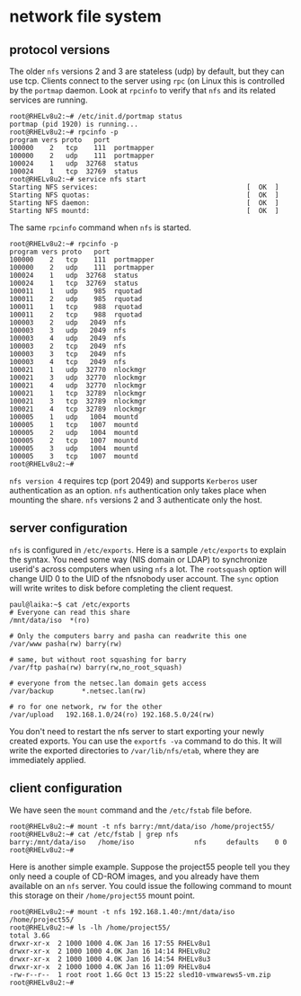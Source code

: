 # network file system

## protocol versions

The older `nfs` versions 2 and 3 are stateless (udp) by
default, but they can use tcp. Clients connect to the server using
`rpc` (on Linux this is controlled by the
`portmap` daemon. Look at `rpcinfo` to
verify that `nfs` and its related services are running.

    root@RHELv8u2:~# /etc/init.d/portmap status
    portmap (pid 1920) is running...
    root@RHELv8u2:~# rpcinfo -p
    program vers proto   port
    100000    2   tcp    111  portmapper
    100000    2   udp    111  portmapper
    100024    1   udp  32768  status
    100024    1   tcp  32769  status
    root@RHELv8u2:~# service nfs start
    Starting NFS services:                                     [  OK  ]
    Starting NFS quotas:                                       [  OK  ]
    Starting NFS daemon:                                       [  OK  ]
    Starting NFS mountd:                                       [  OK  ]
            

The same `rpcinfo` command when `nfs` is started.

    root@RHELv8u2:~# rpcinfo -p
    program vers proto   port
    100000    2   tcp    111  portmapper
    100000    2   udp    111  portmapper
    100024    1   udp  32768  status
    100024    1   tcp  32769  status
    100011    1   udp    985  rquotad
    100011    2   udp    985  rquotad
    100011    1   tcp    988  rquotad
    100011    2   tcp    988  rquotad
    100003    2   udp   2049  nfs
    100003    3   udp   2049  nfs
    100003    4   udp   2049  nfs
    100003    2   tcp   2049  nfs
    100003    3   tcp   2049  nfs
    100003    4   tcp   2049  nfs
    100021    1   udp  32770  nlockmgr
    100021    3   udp  32770  nlockmgr
    100021    4   udp  32770  nlockmgr
    100021    1   tcp  32789  nlockmgr
    100021    3   tcp  32789  nlockmgr
    100021    4   tcp  32789  nlockmgr
    100005    1   udp   1004  mountd
    100005    1   tcp   1007  mountd
    100005    2   udp   1004  mountd
    100005    2   tcp   1007  mountd
    100005    3   udp   1004  mountd
    100005    3   tcp   1007  mountd
    root@RHELv8u2:~#
            

`nfs version 4` requires tcp (port 2049) and supports
`Kerberos` user authentication as an option. `nfs`
authentication only takes place when mounting the share. `nfs` versions
2 and 3 authenticate only the host.

## server configuration

`nfs` is configured in `/etc/exports`. Here is a sample
`/etc/exports` to explain the syntax. You need some way (NIS domain or
LDAP) to synchronize userid\'s across computers when using `nfs` a lot.
The `rootsquash` option will change UID 0 to the UID of
the nfsnobody user account. The `sync` option will write writes to disk
before completing the client request.

    paul@laika:~$ cat /etc/exports 
    # Everyone can read this share
    /mnt/data/iso  *(ro)
                    
    # Only the computers barry and pasha can readwrite this one
    /var/www pasha(rw) barry(rw)
                    
    # same, but without root squashing for barry
    /var/ftp pasha(rw) barry(rw,no_root_squash)
                    
    # everyone from the netsec.lan domain gets access
    /var/backup       *.netsec.lan(rw)
                    
    # ro for one network, rw for the other
    /var/upload   192.168.1.0/24(ro) 192.168.5.0/24(rw)
            

You don\'t need to restart the nfs server to start exporting your newly
created exports. You can use the `exportfs -va` command to
do this. It will write the exported directories to
`/var/lib/nfs/etab`, where they are immediately applied.

## client configuration

We have seen the `mount` command and the
`/etc/fstab` file before.

    root@RHELv8u2:~# mount -t nfs barry:/mnt/data/iso /home/project55/
    root@RHELv8u2:~# cat /etc/fstab | grep nfs
    barry:/mnt/data/iso   /home/iso               nfs     defaults    0 0
    root@RHELv8u2:~# 
            

Here is another simple example. Suppose the project55 people tell you
they only need a couple of CD-ROM images, and you already have them
available on an `nfs` server. You could issue the following command to
mount this storage on their `/home/project55` mount point.

    root@RHELv8u2:~# mount -t nfs 192.168.1.40:/mnt/data/iso /home/project55/
    root@RHELv8u2:~# ls -lh /home/project55/
    total 3.6G
    drwxr-xr-x  2 1000 1000 4.0K Jan 16 17:55 RHELv8u1
    drwxr-xr-x  2 1000 1000 4.0K Jan 16 14:14 RHELv8u2
    drwxr-xr-x  2 1000 1000 4.0K Jan 16 14:54 RHELv8u3
    drwxr-xr-x  2 1000 1000 4.0K Jan 16 11:09 RHELv8u4
    -rw-r--r--  1 root root 1.6G Oct 13 15:22 sled10-vmwarews5-vm.zip
    root@RHELv8u2:~# 
            

